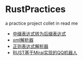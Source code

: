 # RustPractices
a practice project collet in read me

* [中缀表达式转为后缀表达式](https://github.com/Goodjooy/RsInfixExpressToSuffixExpress)
* [xml解析器](https://github.com/Goodjooy/RsXmlLoader)
* [正则表达式解析器](https://github.com/Goodjooy/RsRegexLoader)
* [RUST基于Mirai实现的QQ机器人](https://github.com/Goodjooy/rsMiraiBot)
